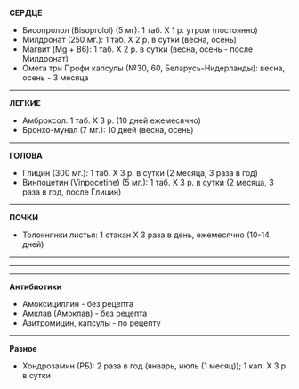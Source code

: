 **СЕРДЦЕ**
- Бисопролол (Bisoprolol) (5 мг):  1 таб. Х 1 р. утром (постоянно)
- Милдронат (250 мг.):  1 таб. Х 2 р. в сутки (весна, осень)
- Магвит (Mg + B6): 1 таб. Х 2 р. в сутки (весна, осень - после Милдронат)
- Омега три Профи капсулы (№30, 60, Беларусь-Нидерланды): весна, осень - 3 месяца

___

**ЛЕГКИЕ**
- Амброксол: 1 таб. Х 3 р. (10 дней ежемесячно)
- Бронхо-мунал (7 мг.): 10 дней (весна, осень)

___

**ГОЛОВА**
- Глицин (300 мг.): 1 таб. Х 3 р. в сутки (2 месяца, 3 раза в год)
- Винпоцетин (Vinpocetine) (5 мг.): 1 таб. Х 3 р. в сутки (2 месяца, 3 раза в год, после Глицин)

___

**ПОЧКИ**
- Толокнянки листья: 1 стакан Х 3 раза в день, ежемесячно (10-14 дней)

___
___
___

**Антибиотики**
- Амоксициллин - без рецепта
- Амклав (Амоклав) - без рецепта
- Азитромицин, капсулы - по рецепту

___

**Разное**
- Хондрозамин (РБ): 2 раза в год (январь, июль (1 месяц)); 1 кап. Х 3 р. в сутки